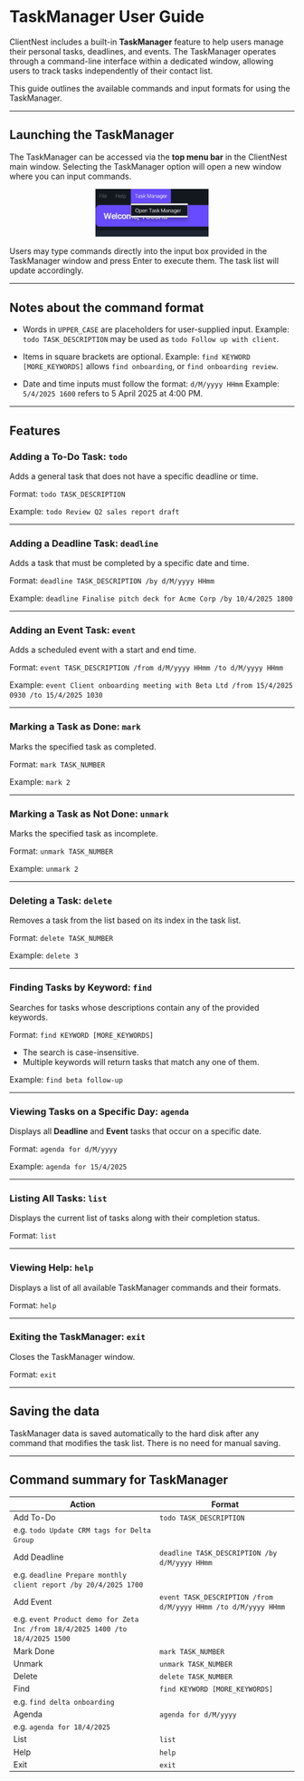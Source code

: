 # TaskManager User Guide

ClientNest includes a built-in **TaskManager** feature to help users manage their personal tasks, deadlines, and events. The TaskManager operates through a command-line interface within a dedicated window, allowing users to track tasks independently of their contact list.

This guide outlines the available commands and input formats for using the TaskManager.

--------------------------------------------------------------------------------------------------------------------

## Launching the TaskManager

The TaskManager can be accessed via the **top menu bar** in the ClientNest main window. Selecting the TaskManager option will open a new window where you can input commands.
<p align="center"> <img src="images/findTaskManager.png" alt="Accessing Task Manager" width="200"/> </p>

Users may type commands directly into the input box provided in the TaskManager window and press Enter to execute them. The task list will update accordingly.

--------------------------------------------------------------------------------------------------------------------

## Notes about the command format

<box type="info" seamless>

* Words in `UPPER_CASE` are placeholders for user-supplied input.
  Example: `todo TASK_DESCRIPTION` may be used as `todo Follow up with client`.

* Items in square brackets are optional.
  Example: `find KEYWORD [MORE_KEYWORDS]` allows `find onboarding`, or `find onboarding review`.

* Date and time inputs must follow the format: `d/M/yyyy HHmm`
  Example: `5/4/2025 1600` refers to 5 April 2025 at 4:00 PM.

</box>

--------------------------------------------------------------------------------------------------------------------

## Features

### Adding a To-Do Task: `todo`

Adds a general task that does not have a specific deadline or time.

Format: `todo TASK_DESCRIPTION`

Example: `todo Review Q2 sales report draft`

---

### Adding a Deadline Task: `deadline`

Adds a task that must be completed by a specific date and time.

Format: `deadline TASK_DESCRIPTION /by d/M/yyyy HHmm`

Example: `deadline Finalise pitch deck for Acme Corp /by 10/4/2025 1800`

---

### Adding an Event Task: `event`

Adds a scheduled event with a start and end time.

Format: `event TASK_DESCRIPTION /from d/M/yyyy HHmm /to d/M/yyyy HHmm`

Example: `event Client onboarding meeting with Beta Ltd /from 15/4/2025 0930 /to 15/4/2025 1030`

---

### Marking a Task as Done: `mark`

Marks the specified task as completed.

Format: `mark TASK_NUMBER`

Example: `mark 2`

---

### Marking a Task as Not Done: `unmark`

Marks the specified task as incomplete.

Format: `unmark TASK_NUMBER`

Example: `unmark 2`

---

### Deleting a Task: `delete`

Removes a task from the list based on its index in the task list.

Format: `delete TASK_NUMBER`

Example: `delete 3`

---

### Finding Tasks by Keyword: `find`

Searches for tasks whose descriptions contain any of the provided keywords.

Format: `find KEYWORD [MORE_KEYWORDS]`

* The search is case-insensitive.
* Multiple keywords will return tasks that match any one of them.

Example: `find beta follow-up`

---

### Viewing Tasks on a Specific Day: `agenda`

Displays all **Deadline** and **Event** tasks that occur on a specific date.

Format: `agenda for d/M/yyyy`

Example: `agenda for 15/4/2025`

---

### Listing All Tasks: `list`

Displays the current list of tasks along with their completion status.

Format: `list`

---

### Viewing Help: `help`

Displays a list of all available TaskManager commands and their formats.

Format: `help`

---

### Exiting the TaskManager: `exit`

Closes the TaskManager window.

Format: `exit`

--------------------------------------------------------------------------------------------------------------------

## Saving the data

TaskManager data is saved automatically to the hard disk after any command that modifies the task list. There is no need for manual saving.

--------------------------------------------------------------------------------------------------------------------

## Command summary for TaskManager

Action       | Format
-------------|---------------------------------------------------------------
Add To-Do    | `todo TASK_DESCRIPTION`
| e.g. `todo Update CRM tags for Delta Group`
Add Deadline | `deadline TASK_DESCRIPTION /by d/M/yyyy HHmm`
| e.g. `deadline Prepare monthly client report /by 20/4/2025 1700`
Add Event    | `event TASK_DESCRIPTION /from d/M/yyyy HHmm /to d/M/yyyy HHmm`
| e.g. `event Product demo for Zeta Inc /from 18/4/2025 1400 /to 18/4/2025 1500`
Mark Done    | `mark TASK_NUMBER`
Unmark       | `unmark TASK_NUMBER`
Delete       | `delete TASK_NUMBER`
Find         | `find KEYWORD [MORE_KEYWORDS]`
| e.g. `find delta onboarding`
Agenda       | `agenda for d/M/yyyy`
| e.g. `agenda for 18/4/2025`
List         | `list`
Help         | `help`
Exit         | `exit`

